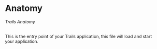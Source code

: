# Anatomy
###### Trails Anatomy

This is the entry point of your Trails application, this file will load and start your application.